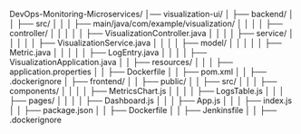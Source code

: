 DevOps-Monitoring-Microservices/
│── visualization-ui/
│   ├── backend/
│   │   ├── src/
│   │   │   ├── main/java/com/example/visualization/
│   │   │   │   ├── controller/
│   │   │   │   │   ├── VisualizationController.java
│   │   │   │   ├── service/
│   │   │   │   │   ├── VisualizationService.java
│   │   │   │   ├── model/
│   │   │   │   │   ├── Metric.java
│   │   │   │   │   ├── LogEntry.java
│   │   │   │   ├── VisualizationApplication.java
│   │   ├── resources/
│   │   │   ├── application.properties
│   │   ├── Dockerfile
│   │   ├── pom.xml
│   │   ├── .dockerignore
│   ├── frontend/
│   │   ├── public/
│   │   ├── src/
│   │   │   ├── components/
│   │   │   │   ├── MetricsChart.js
│   │   │   │   ├── LogsTable.js
│   │   │   ├── pages/
│   │   │   │   ├── Dashboard.js
│   │   │   ├── App.js
│   │   │   ├── index.js
│   │   ├── package.json
│   │   ├── Dockerfile
│   │   ├── Jenkinsfile
│   │   ├── .dockerignore

